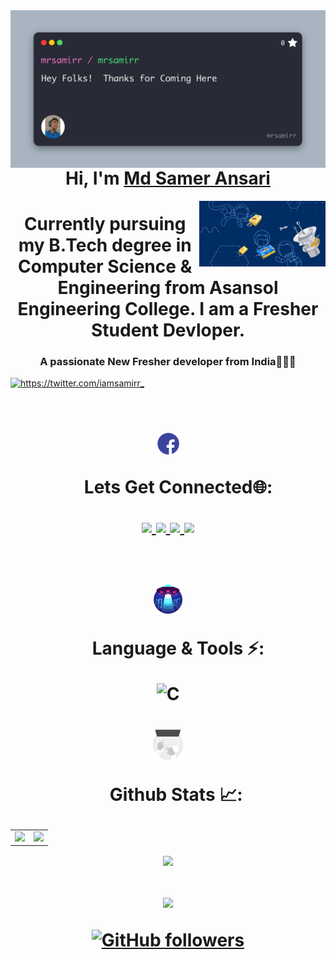 <img align="right" alt="coding" width="1000" src="https://raw.githubusercontent.com/mrsamirr/mrsamirr/main/image.jpg">


<h1 align="center" >Hi, I'm <a href="https://www.linkedin.com/in/mrsamirr/" target="_blank"> Md Samer Ansari </a></h1>
<img width="40%" align="right"   src="image_19fa5235-e6cf-444d-b3db-ed7460d57eda20221203_182054.jpg" >
<h1 align="center" >Currently pursuing my B.Tech degree in Computer Science & Engineering from Asansol Engineering College. I am a Fresher Student Devloper. </h1>


<h3 align="center">A passionate New Fresher developer from India🧑🏻‍💻 </h3> 






<p align="left"> <a href="https://twitter.com/iamsamirr_" target="blank"><img src="https://img.shields.io/twitter/follow/iamsamirr_?logo=twitter&style=for-the-badge&color=008FF5&labelColor=1c1917" height="20px" alt="https://twitter.com/iamsamirr_" /></a> </p>













   <br>

<h1 align=center>

<img src="https://raw.githubusercontent.com/Suvraneel/Suvraneel/master/res/social.gif" height="35" width= auto>

&nbsp;&nbsp;&nbsp;&nbsp; Lets Get Connected🌐:

   <a href="https://www.linkedin.com/in/mrsamirr/" target="_blank">
 <img  align="center" width="28px" src="https://cdn.pixabay.com/photo/2017/08/22/11/56/linked-in-2668700_1280.png" />

</a>
 

<a href="https://twitter.com/iamsamirr_" target="_blank">

  <img  align="center" width="28px" src="https://as1.ftcdn.net/v2/jpg/03/20/88/34/1000_F_320883488_PMmkQget359WtY6foB1xFN3Wcvus6WTM.jpg" />

</a>

<a href="mailto:smaitykhan@gmail.com">

  <img align="center" width="26px" src="https://logodownload.org/wp-content/uploads/2018/03/gmail-logo-16.png" />

</a>

<a href="http://bento.me/samir" target="_blank">

  <img align="center" width="26px" src="https://creatorspace.imgix.net/users/clc4w34xr00lfju0yz7hwvcfp/E4O6bTcBeQCAicYg-5hn0oo.jpg?w=300&h=300" />

</a>

<br>


   




<br>

<h1 align=center>

<img src="https://raw.githubusercontent.com/Suvraneel/Suvraneel/master/res/ufo.gif" height="50" width= auto>

&nbsp;&nbsp;&nbsp;&nbsp; Language & Tools ⚡: 


<img alt="C" src="https://img.shields.io/badge/c-%2300599C.svg?&style=for-the-badge&logo=c&logoColor=white" /> 
<br>

<h1 align=center>

<img src="https://raw.githubusercontent.com/Suvraneel/Suvraneel/master/res/laptop.gif" height="50" width= auto>

&nbsp;&nbsp;&nbsp;&nbsp;Github Stats 📈:<br></h2>

<table>

<tr>

<td>

<img src="https://github-readme-stats.vercel.app/api?username=mrsamirr&include_all_commits=true&count_private=true&show_icons=true&line_height=20&theme=transparent&border_radius=20"/>

<td><img src="https://github-readme-stats.vercel.app/api/top-langs?username=mrsamirr&show_icons=true&locale=en&layout=compact&theme=transparent&border_radius=20" />

</td>

</tr>

</table>

<p align="center">

<img align="center" src="https://github-readme-streak-stats.herokuapp.com?user=Mrsamirr&theme=transparent&border_radius=20&date_format=j%20M%5B%20Y%5D" />

</p>




<h1 align=center>

<!--START_SECTION:waka-->
  [![](https://visitcount.itsvg.in/api?id=Mrsamirr&label=Stalkers%20%F0%9F%91%80&color=12&icon=0&pretty=true)](https://visitcount.itsvg.in)

[![GitHub followers](https://img.shields.io/github/followers/mrsamirr.svg?style=social&label=Follow)](https://github.com/Mrsamirr?tab=followers)




